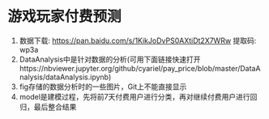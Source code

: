 # 游戏玩家付费预测

1. 数据下载: 
https://pan.baidu.com/s/1KikJoDvPS0AXtiDt2X7WRw 提取码: wp3a
2. DataAnalysis中是针对数据的分析(可用下面链接快速打开https://nbviewer.jupyter.org/github/cyariel/pay_price/blob/master/DataAnalysis/dataAnalysis.ipynb)
3. fig存储的数据分析时的一些图片，Git上不能直接显示
4. model是建模过程，先将前7天付费用户进行分类，再对继续付费用户进行回归，最后整合结果
